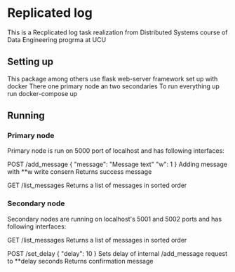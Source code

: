 # Replicated log
This is a Recplicated log task realization from Distributed Systems course of Data Engineering progrma at UCU
## Setting up
This package among others use flask web-server framework set up with docker
There one primary node an two secondaries
To run everything up run docker-compose up

## Running
### Primary node
Primary node is run on 5000 port of localhost and has following interfaces:

POST /add_message
{
    "message": "Message text"
    "w": 1
}
Adding message with **w write consern
Returns success message

GET /list_messages
Returns a list of messages in sorted order

### Secondary node
Secondary nodes are running on localhost's 5001 and 5002 ports and has following interfaces:

GET /list_messages
Returns a list of messages in sorted order

POST /set_delay
{
    "delay": 10
}
Sets delay of internal /add_message request to **delay seconds
Returns confirmation message